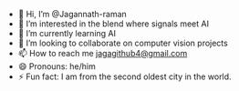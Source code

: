 - 👋 Hi, I’m @Jagannath-raman
- 👀 I’m interested in the blend where signals meet AI
- 🌱 I’m currently learning AI
- 💞️ I’m looking to collaborate on computer vision projects
- 📫 How to reach me jagagithub4@gmail.com
- 😄 Pronouns: he/him
- ⚡ Fun fact: I am from the second oldest city in the world.

<!---
Jagannath-raman/Jagannath-raman is a ✨ special ✨ repository because its `README.md` (this file) appears on your GitHub profile.
You can click the Preview link to take a look at your changes.
--->
